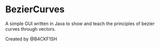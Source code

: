 # BezierCurves

A simple GUI written in Java to show and teach the principles of bezier curves through vectors.

Created by @B4CKF1SH
